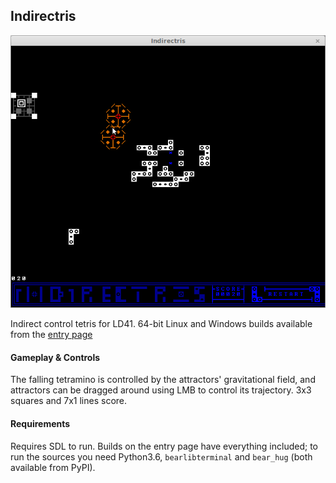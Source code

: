 ## Indirectris

![Indirectris screenshot](Indir_3.png?raw=true)

Indirect control tetris for LD41. 64-bit Linux and Windows builds
available from the
[entry page](https://ldjam.com/events/ludum-dare/41/indirectris)

#### Gameplay & Controls
The falling tetramino is controlled by the attractors' gravitational
field, and attractors can be dragged around using LMB to control its
trajectory. 3x3 squares and 7x1 lines score.

#### Requirements
Requires SDL to run. Builds on the entry page have everything included;
to run the sources you need Python3.6, `bearlibterminal` and `bear_hug`
(both available from PyPI).
